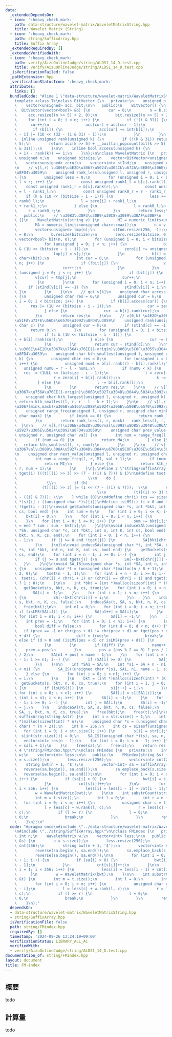 ```yaml
---
data:
  _extendedDependsOn:
  - icon: ':heavy_check_mark:'
    path: data-structure/wavelet-matrix/WaveletMatrixString.hpp
    title: Wavelet Matrix (String)
  - icon: ':heavy_check_mark:'
    path: string/SuffixArray.hpp
    title: Suffix Array
  _extendedRequiredBy: []
  _extendedVerifiedWith:
  - icon: ':heavy_check_mark:'
    path: verify/AizuOnlineJudge/string/ALDS1_14_D.test.cpp
    title: verify/AizuOnlineJudge/string/ALDS1_14_D.test.cpp
  _isVerificationFailed: false
  _pathExtension: hpp
  _verificationStatusIcon: ':heavy_check_mark:'
  attributes:
    links: []
  bundledCode: "#line 1 \"data-structure/wavelet-matrix/WaveletMatrixString.hpp\"\n\
    template <class T>\nclass BitVector {\n   private:\n    unsigned n, cur, p;\n\
    \    vector<unsigned> acc, bit;\n\n   public:\n    BitVector() {\n    }\n\n  \
    \  BitVector(vector<bool> &b) {\n        cur = 0;\n        n = b.size();\n   \
    \     acc.resize((n >> 5) + 2, 0);\n        bit.resize((n >> 5) + 2, 0);\n   \
    \     for (int i = 0; i < n; i++) {\n            if (!(i & 31)) {\n          \
    \      cur++;\n                acc[cur] = acc[cur - 1];\n            }\n     \
    \       if (b[i]) {\n                acc[cur] += int(b[i]);\n                bit[cur\
    \ - 1] |= (1U << (32 - (i & 31) - 1));\n            }\n        }\n    }\n\n  \
    \  inline unsigned rank(unsigned k) {\n        if (!(k & 31)) return acc[k >>\
    \ 5];\n        return acc[k >> 5] + __builtin_popcount(bit[k >> 5] >> (32 - (k\
    \ & 31)));\n    }\n\n    inline bool access(unsigned k) {\n        return (rank(k\
    \ + 1) - rank(k)) == 1;\n    }\n};\n\nclass WaveletMatrix {\n   private:\n   \
    \ unsigned n;\n    unsigned bitsize;\n    vector<BitVector<unsigned char>> b;\n\
    \    vector<unsigned> zero;\n    vector<int> stInd;\n    unsigned char MI, MA;\n\
    \n    // v[l,r) \u306E\u4E2D\u3067\u5024\u304Ck\u672A\u6E80\u306E\u500B\u6570\u3092\
    \u8FD4\u3059\n    unsigned rank_less(unsigned l, unsigned r, unsigned char k)\
    \ {\n        unsigned less = 0;\n        for (unsigned i = 0; i < bitsize and\
    \ l < r; i++) {\n            const unsigned rank1_l = b[i].rank(l);\n        \
    \    const unsigned rank1_r = b[i].rank(r);\n            const unsigned rank0_l\
    \ = l - rank1_l;\n            const unsigned rank0_r = r - rank1_r;\n        \
    \    if (k & (1U << (bitsize - i - 1))) {\n                less += (rank0_r -\
    \ rank0_l);\n                l = zero[i] + rank1_l;\n                r = zero[i]\
    \ + rank1_r;\n            } else {\n                l = rank0_l;\n           \
    \     r = rank0_r;\n            }\n        }\n        return less;\n    }\n\n\
    \   public:\n    // \u30B3\u30F3\u30B9\u30C8\u30E9\u30AF\u30BF\n    WaveletMatrix()\
    \ {}\n    WaveletMatrix(string v) {\n        MI = numeric_limits<unsigned char>::min();\n\
    \        MA = numeric_limits<unsigned char>::max();\n        n = v.size();\n\n\
    \        vector<unsigned> tmp(n);\n        stInd.resize(256, -1);\n        bitsize\
    \ = 8;\n        b.resize(bitsize);\n        zero.resize(bitsize, 0);\n       \
    \ vector<bool> bit(n, 0);\n        for (unsigned i = 0; i < bitsize; i++) {\n\
    \            for (unsigned j = 0; j < n; j++) {\n                bit[j] = v[j]\
    \ & (1U << (bitsize - i - 1));\n                zero[i] += unsigned(!bit[j]);\n\
    \                tmp[j] = v[j];\n            }\n            b[i] = BitVector<unsigned\
    \ char>(bit);\n            int cur = 0;\n            for (unsigned j = 0; j <\
    \ n; j++) {\n                if (!bit[j]) {\n                    v[cur] = tmp[j];\n\
    \                    cur++;\n                }\n            }\n            for\
    \ (unsigned j = 0; j < n; j++) {\n                if (bit[j]) {\n            \
    \        v[cur] = tmp[j];\n                    cur++;\n                }\n   \
    \         }\n        }\n\n        for (unsigned i = 0; i < n; i++) {\n       \
    \     if (stInd[v[i]] == -1) {\n                stInd[v[i]] = i;\n           \
    \ }\n        }\n    }\n\n    // get v[k]\n    unsigned char access(unsigned k)\
    \ {\n        unsigned char res = 0;\n        unsigned cur = k;\n        for (unsigned\
    \ i = 0; i < bitsize; i++) {\n            if (b[i].access(cur)) {\n          \
    \      res |= (1U << (bitsize - i - 1));\n                cur = zero[i] + b[i].rank(cur);\n\
    \            } else {\n                cur -= b[i].rank(cur);\n            }\n\
    \        }\n        return res;\n    }\n\n    // v[0,k) \u4E2D\u3067\u306Ec\u306E\
    \u51FA\u73FE\u56DE\u6570\u3092\u8FD4\u3059\n    unsigned rank(unsigned k, unsigned\
    \ char c) {\n        unsigned cur = k;\n        if (stInd[c] == -1) {\n      \
    \      return 0;\n        }\n        for (unsigned i = 0; i < bitsize; i++) {\n\
    \            if (c & (1U << (bitsize - i - 1))) {\n                cur = zero[i]\
    \ + b[i].rank(cur);\n            } else {\n                cur -= b[i].rank(cur);\n\
    \            }\n        }\n        return cur - stInd[c];\n    }\n\n    // v[l,r)\
    \ \u306E\u4E2D\u3067k\u756A\u76EE(1-origin)\u306B\u5C0F\u3055\u3044\u5024\u3092\
    \u8FD4\u3059\n    unsigned char kth_smallest(unsigned l, unsigned r, unsigned\
    \ k) {\n        unsigned char res = 0;\n        for (unsigned i = 0; i < bitsize;\
    \ i++) {\n            unsigned num1 = b[i].rank(r) - b[i].rank(l);\n         \
    \   unsigned num0 = r - l - num1;\n            if (num0 < k) {\n             \
    \   res |= (1ULL << (bitsize - i - 1));\n                l = zero[i] + b[i].rank(l);\n\
    \                r = zero[i] + b[i].rank(r);\n                k -= num0;\n   \
    \         } else {\n                l -= b[i].rank(l);\n                r -= b[i].rank(r);\n\
    \            }\n        }\n        return res;\n    }\n\n    // v[l,r) \u306E\u4E2D\
    \u3067k\u756A\u76EE(1-origin)\u306B\u5927\u304D\u3044\u5024\u3092\u8FD4\u3059\n\
    \    unsigned char kth_largest(unsigned l, unsigned r, unsigned k) {\n       \
    \ return kth_smallest(l, r, r - l - k + 1);\n    }\n\n    // v[l,r) \u306E\u4E2D\
    \u3067[mink,maxk)\u306B\u5165\u308B\u5024\u306E\u500B\u6570\u3092\u8FD4\u3059\n\
    \    unsigned range_freq(unsigned l, unsigned r, unsigned char mink, unsigned\
    \ char maxk) {\n        if (mink == 0) {\n            return rank_less(l, r, maxk);\n\
    \        }\n        return rank_less(l, r, maxk) - rank_less(l, r, mink);\n  \
    \  }\n\n    // v[l,r)\u306E\u4E2D\u3067val\u3092\u8D85\u3048\u306A\u3044\u6700\
    \u5927\u306E\u5024\u3092\u8FD4\u3059\n    unsigned char prev_value(unsigned l,\
    \ unsigned r, unsigned char val) {\n        int num = range_freq(l, r, MI, val);\n\
    \        if (num == 0) {\n            return MA;\n        } else {\n         \
    \   return kth_smallest(l, r, num);\n        }\n    }\n\n    // v[l,r)\u306E\u4E2D\
    \u3067val\u3088\u308A\u5927\u304D\u3044\u6700\u5C0F\u306E\u5024\u3092\u8FD4\u3059\
    \n    unsigned char next_value(unsigned l, unsigned r, unsigned char val) {\n\
    \        int num = range_freq(l, r, MI, val + 1);\n        if (num == r - l) {\n\
    \            return MI;\n        } else {\n            return kth_smallest(l,\
    \ r, num + 1);\n        }\n    }\n};\n#line 2 \"string/SuffixArray.hpp\"\n\n#define\
    \ tget(i) (((t)[(i) >> 3] >> (7 - ((i) & 7))) & 1)\n\n#define tset(i, b)     \
    \                               \\\n    do {                                 \
    \             \\\n        if (b)                                        \\\n \
    \           (t)[(i) >> 3] |= (1 << (7 - ((i) & 7)));  \\\n        else       \
    \                                   \\\n            (t)[(i) >> 3] &= ~(1 << (7\
    \ - ((i) & 7))); \\\n    } while (0)\n\n#define chr(i) (cs == sizeof(int) ? ((int\
    \ *)s)[i] : ((unsigned char *)s)[i])\n#define isLMS(i) (i > 0 and tget(i) and\
    \ !tget(i - 1))\n\nvoid getBuckets(unsigned char *s, int *bkt, int n, int K, int\
    \ cs, bool end) {\n    int sum = 0;\n    for (int i = 0; i <= K; i++) {\n    \
    \    bkt[i] = 0;\n    }\n    for (int i = 0; i < n; i++) {\n        bkt[chr(i)]++;\n\
    \    }\n    for (int i = 0; i <= K; i++) {\n        sum += bkt[i];\n        bkt[i]\
    \ = end ? sum : sum - bkt[i];\n    }\n}\n\nvoid induceSAl(unsigned char *t, int\
    \ *SA, unsigned char *s, int *bkt, int n, int K, int cs, bool end) {\n    getBuckets(s,\
    \ bkt, n, K, cs, end);\n    for (int i = 0; i < n; i++) {\n        int j = SA[i]\
    \ - 1;\n        if (j >= 0 and !tget(j)) {\n            SA[bkt[chr(j)]++] = j;\n\
    \        }\n    }\n}\n\nvoid induceSAs(unsigned char *t, int *SA, unsigned char\
    \ *s, int *bkt, int n, int K, int cs, bool end) {\n    getBuckets(s, bkt, n, K,\
    \ cs, end);\n    for (int i = n - 1; i >= 0; i--) {\n        int j = SA[i] - 1;\n\
    \        if (j >= 0 and tget(j)) {\n            SA[--bkt[chr(j)]] = j;\n     \
    \   }\n    }\n}\n\nvoid SA_IS(unsigned char *s, int *SA, int n, int K, int cs)\
    \ {\n    unsigned char *t = (unsigned char *)malloc(n / 8 + 1);\n    tset(n -\
    \ 2, 0);\n    tset(n - 1, 1);\n    for (int i = n - 3; i >= 0; i--) {\n      \
    \  tset(i, (chr(i) < chr(i + 1) or (chr(i) == chr(i + 1) and tget(i + 1) == 1))\
    \ ? 1 : 0);\n    }\n\n    int *bkt = (int *)malloc(sizeof(int) * (K + 1));\n \
    \   getBuckets(s, bkt, n, K, cs, true);\n    for (int i = 0; i < n; i++) {\n \
    \       SA[i] = -1;\n    }\n    for (int i = 1; i < n; i++) {\n        if (isLMS(i))\
    \ {\n            SA[--bkt[chr(i)]] = i;\n        }\n    }\n    induceSAl(t, SA,\
    \ s, bkt, n, K, cs, false);\n    induceSAs(t, SA, s, bkt, n, K, cs, true);\n \
    \   free(bkt);\n\n    int n1 = 0;\n    for (int i = 0; i < n; i++) {\n       \
    \ if (isLMS(SA[i])) {\n            SA[n1++] = SA[i];\n        }\n    }\n\n   \
    \ for (int i = n1; i < n; i++) {\n        SA[i] = -1;\n    }\n    int name = 0;\n\
    \    int prev = -1;\n    for (int i = 0; i < n1; i++) {\n        int pos = SA[i];\n\
    \        bool diff = false;\n        for (int d = 0; d < n; d++) {\n         \
    \   if (prev == -1 or chr(pos + d) != chr(prev + d) or tget(pos + d) != tget(prev\
    \ + d)) {\n                diff = true;\n                break;\n            }\
    \ else if (d > 0 and (isLMS(pos + d) or isLMS(prev + d))) {\n                break;\n\
    \            }\n        }\n        if (diff) {\n            name++;\n        \
    \    prev = pos;\n        }\n        pos = (pos % 2 == 0) ? pos / 2 : (pos - 1)\
    \ / 2;\n        SA[n1 + pos] = name - 1;\n    }\n    for (int i = n - 1, j = n\
    \ - 1; i >= n1; i--) {\n        if (SA[i] >= 0) {\n            SA[j--] = SA[i];\n\
    \        }\n    }\n\n    int *SA1 = SA;\n    int *s1 = SA + n - n1;\n    if (name\
    \ < n1) {\n        SA_IS((unsigned char *)s1, SA1, n1, name - 1, sizeof(int));\n\
    \    } else {\n        for (int i = 0; i < n1; i++) {\n            SA1[s1[i]]\
    \ = i;\n        }\n    }\n    bkt = (int *)malloc(sizeof(int) * (K + 1));\n  \
    \  getBuckets(s, bkt, n, K, cs, true);\n    for (int i = 1, j = 0; i < n; i++)\
    \ {\n        if (isLMS(i)) {\n            s1[j++] = i;\n        }\n    }\n   \
    \ for (int i = 0; i < n1; i++) {\n        SA1[i] = s1[SA1[i]];\n    }\n    for\
    \ (int i = n1; i < n; i++) {\n        SA[i] = -1;\n    }\n    for (int i = n1\
    \ - 1; i >= 0; i--) {\n        int j = SA[i];\n        SA[i] = -1;\n        SA[--bkt[chr(j)]]\
    \ = j;\n    }\n    induceSAl(t, SA, s, bkt, n, K, cs, false);\n    induceSAs(t,\
    \ SA, s, bkt, n, K, cs, true);\n    free(bkt);\n    free(t);\n}\n\nvector<int>\
    \ suffixArray(string &str) {\n    int n = str.size() + 1;\n    int *sa = (int\
    \ *)malloc(sizeof(int) * n);\n    unsigned char *s = (unsigned char *)malloc(sizeof(unsigned\
    \ char) * (n + 2));\n    int k = 256;\n    int cs = sizeof(unsigned char);\n \
    \   for (int i = 0; i < str.size(); i++) {\n        s[i] = str[i];\n    }\n  \
    \  s[int(str.size())] = 0;\n    SA_IS((unsigned char *)(s), sa, n, k, cs);\n \
    \   vector<int> res(n - 1);\n    for (int i = 0; i < n - 1; i++) {\n        res[i]\
    \ = sa[i + 1];\n    }\n    free(sa);\n    free(s);\n    return res;\n}\n#line\
    \ 4 \"string/FMindex.hpp\"\n\nclass FMindex {\n   private:\n    int n;\n    WaveletMatrix\
    \ w;\n    vector<int> less;\n\n   public:\n    FMindex(string &s) {\n        n\
    \ = s.size();\n        less.resize(256);\n        vector<int> cnt(256);\n    \
    \    string bwt(n + 1, '$');\n        vector<int> sa = suffixArray(s);\n     \
    \   reverse(sa.begin(), sa.end());\n        sa.emplace_back(s.size());\n     \
    \   reverse(sa.begin(), sa.end());\n\n        for (int i = 0; i < s.size() + 1;\
    \ i++) {\n            if (sa[i] > 0) {\n                bwt[i] = s[sa[i] - 1];\n\
    \            }\n            cnt[s[i]]++;\n        }\n\n        for (int i = 1;\
    \ i < 256; i++) {\n            less[i] = less[i - 1] + cnt[i - 1];\n        }\n\
    \        w = WaveletMatrix(bwt);\n    }\n\n    int substrCount(string &t) {\n\
    \        int m = t.size();\n        int l = 0;\n        int r = n + 1;\n     \
    \   for (int i = 0; i < m; i++) {\n            unsigned char c = t[m - 1 - i];\n\
    \            l = less[c] + w.rank(l, c);\n            r = less[c] + w.rank(r,\
    \ c);\n            if (l >= r) {\n                l = 0;\n                r =\
    \ 0;\n                break;\n            }\n        }\n        return r - l;\n\
    \    }\n};\n"
  code: "#pragma once\n#include \"../data-structure/wavelet-matrix/WaveletMatrixString.hpp\"\
    \n#include \"../string/SuffixArray.hpp\"\n\nclass FMindex {\n   private:\n   \
    \ int n;\n    WaveletMatrix w;\n    vector<int> less;\n\n   public:\n    FMindex(string\
    \ &s) {\n        n = s.size();\n        less.resize(256);\n        vector<int>\
    \ cnt(256);\n        string bwt(n + 1, '$');\n        vector<int> sa = suffixArray(s);\n\
    \        reverse(sa.begin(), sa.end());\n        sa.emplace_back(s.size());\n\
    \        reverse(sa.begin(), sa.end());\n\n        for (int i = 0; i < s.size()\
    \ + 1; i++) {\n            if (sa[i] > 0) {\n                bwt[i] = s[sa[i]\
    \ - 1];\n            }\n            cnt[s[i]]++;\n        }\n\n        for (int\
    \ i = 1; i < 256; i++) {\n            less[i] = less[i - 1] + cnt[i - 1];\n  \
    \      }\n        w = WaveletMatrix(bwt);\n    }\n\n    int substrCount(string\
    \ &t) {\n        int m = t.size();\n        int l = 0;\n        int r = n + 1;\n\
    \        for (int i = 0; i < m; i++) {\n            unsigned char c = t[m - 1\
    \ - i];\n            l = less[c] + w.rank(l, c);\n            r = less[c] + w.rank(r,\
    \ c);\n            if (l >= r) {\n                l = 0;\n                r =\
    \ 0;\n                break;\n            }\n        }\n        return r - l;\n\
    \    }\n};"
  dependsOn:
  - data-structure/wavelet-matrix/WaveletMatrixString.hpp
  - string/SuffixArray.hpp
  isVerificationFile: false
  path: string/FMindex.hpp
  requiredBy: []
  timestamp: '2024-09-26 13:24:19+09:00'
  verificationStatus: LIBRARY_ALL_AC
  verifiedWith:
  - verify/AizuOnlineJudge/string/ALDS1_14_D.test.cpp
documentation_of: string/FMindex.hpp
layout: document
title: FM-index
---
```


## 概要

todo

## 計算量
todo